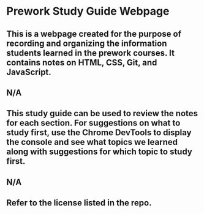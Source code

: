 # Prework Study Guide Webpage

## This is a webpage created for the purpose of recording and organizing the information students learned in the prework courses. It contains notes on HTML, CSS, Git, and JavaScript.


## N/A


## This study guide can be used to review the notes for each section. For suggestions on what to study first, use the Chrome DevTools to display the console and see what topics we learned along with suggestions for which topic to study first.


## N/A


## Refer to the license listed in the repo.

